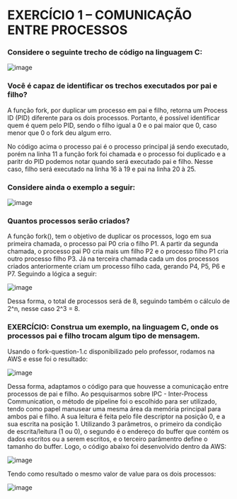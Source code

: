 # EXERCÍCIO 1 – COMUNICAÇÃO ENTRE PROCESSOS 

### Considere o seguinte trecho de código na linguagem C:
![image](https://github.com/macaaalm/sistemasOperacionais/assets/113950201/96f295f4-3843-4e8b-9fe5-9c2fd9692a3e)

### Você é capaz de identificar os trechos executados por pai e filho?

A função fork, por duplicar um processo em pai e filho, retorna um Process ID (PID) diferente para os dois processos. Portanto, é possível identificar quem é quem pelo PID, sendo o filho igual a 0 e o pai maior que 0, caso menor que 0 o fork deu algum erro.

No código acima o processo pai é o processo principal já sendo executado, porém na linha 11 a função fork foi chamada e o processo foi duplicado e a paritr do PID podemos notar quando será executado pai e filho. Nesse caso, filho será executado na linha 16 à 19 e pai na linha 20 à 25.


### Considere ainda o exemplo a seguir:
![image](https://github.com/macaaalm/sistemasOperacionais/assets/113950201/c271cdb4-9c9a-43a4-904e-397dc34a4d20)

### Quantos processos serão criados?

A função fork(), tem o objetivo de duplicar os processos, logo em sua primeira chamada, o processo pai P0 cria o filho P1. 
A partir da segunda chamada, o processo pai P0 cria mais um filho P2 e o processo filho P1 cria outro processo filho P3.
Já na terceira chamada cada um dos processos criados anteriormente criam um processo filho cada, gerando P4, P5, P6 e P7.
Seguindo a lógica a seguir:

![image](https://github.com/macaaalm/sistemasOperacionais/assets/113950201/fb4f96e0-77af-45f3-a236-fc98d7944916)

Dessa forma, o total de processos será de 8, seguindo também o cálculo de 2^n, nesse caso 2^3 = 8.

### EXERCÍCIO: Construa um exemplo, na linguagem C, onde os processos pai e filho trocam algum tipo de mensagem.

Usando o fork-question-1.c disponibilizado pelo professor, rodamos na AWS e esse foi o resultado:

![image](https://github.com/macaaalm/sistemasOperacionais/assets/113950201/a7d8b490-5efc-4f52-a64c-d027c2ab30d7)

Dessa forma, adaptamos o código para que houvesse a comunicação entre processos de pai e filho. Ao pesquisarmos sobre IPC - Inter-Process Communication, o método de pipeline foi o escolhido para ser utilizado, tendo como papel manusear uma mesma área da memória principal para ambos pai e filho. 
A sua leitura é feita pelo file descriptor na posição 0, e a sua escrita na posição 1. Utilizando 3 parâmetros, o primeiro da condição de escrita/leitura (1 ou 0), o segundo é o endereço do buffer que contém os dados escritos ou a serem escritos, e o terceiro parâmentro define o tamanho do buffer.
Logo, o código abaixo foi desenvolvido dentro da AWS:

![image](https://github.com/macaaalm/sistemasOperacionais/assets/113950201/6c0c3379-aa8d-4d77-a892-d93149e8d583)

Tendo como resultado o mesmo valor de value para os dois processos:

![image](https://github.com/macaaalm/sistemasOperacionais/assets/113950201/bd69ecdf-d6bb-4ac2-aa3c-c97e12c6d9be)

